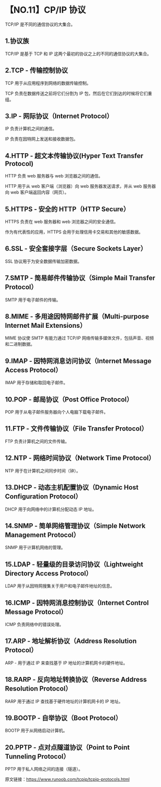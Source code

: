 # 【NO.11】CP/IP 协议

TCP/IP 是不同的通信协议的大集合。

## 1.协议族

TCP/IP 是基于 TCP 和 IP 这两个最初的协议之上的不同的通信协议的大集合。

## 2.TCP - 传输控制协议

TCP 用于从应用程序到网络的数据传输控制。

TCP 负责在数据传送之前将它们分割为 IP 包，然后在它们到达的时候将它们重组。

## 3.IP - 网际协议（Internet Protocol）

IP 负责计算机之间的通信。

IP 负责在因特网上发送和接收数据包。

## 4.HTTP - 超文本传输协议(Hyper Text Transfer Protocol)

HTTP 负责 web 服务器与 web 浏览器之间的通信。

HTTP 用于从 web 客户端（浏览器）向 web 服务器发送请求，并从 web 服务器向 web 客户端返回内容（网页）。

## 5.HTTPS - 安全的 HTTP（HTTP Secure）

HTTPS 负责在 web 服务器和 web 浏览器之间的安全通信。

作为有代表性的应用，HTTPS 会用于处理信用卡交易和其他的敏感数据。

## 6.SSL - 安全套接字层（Secure Sockets Layer）

SSL 协议用于为安全数据传输加密数据。

## 7.SMTP - 简易邮件传输协议（Simple Mail Transfer Protocol）

SMTP 用于电子邮件的传输。

## 8.MIME - 多用途因特网邮件扩展（Multi-purpose Internet Mail Extensions）

MIME 协议使 SMTP 有能力通过 TCP/IP 网络传输多媒体文件，包括声音、视频和二进制数据。

## 9.IMAP - 因特网消息访问协议（Internet Message Access Protocol）

IMAP 用于存储和取回电子邮件。

## 10.POP - 邮局协议（Post Office Protocol）

POP 用于从电子邮件服务器向个人电脑下载电子邮件。

## 11.FTP - 文件传输协议（File Transfer Protocol）

FTP 负责计算机之间的文件传输。

## 12.NTP - 网络时间协议（Network Time Protocol）

NTP 用于在计算机之间同步时间（钟）。

## 13.DHCP - 动态主机配置协议（Dynamic Host Configuration Protocol）

DHCP 用于向网络中的计算机分配动态 IP 地址。

## 14.SNMP - 简单网络管理协议（Simple Network Management Protocol）

SNMP 用于计算机网络的管理。

## 15.LDAP - 轻量级的目录访问协议（Lightweight Directory Access Protocol）

LDAP 用于从因特网搜集关于用户和电子邮件地址的信息。

## 16.ICMP - 因特网消息控制协议（Internet Control Message Protocol）

ICMP 负责网络中的错误处理。

## 17.ARP - 地址解析协议（Address Resolution Protocol）

ARP - 用于通过 IP 来查找基于 IP 地址的计算机网卡的硬件地址。

## 18.RARP - 反向地址转换协议（Reverse Address Resolution Protocol）

RARP 用于通过 IP 查找基于硬件地址的计算机网卡的 IP 地址。

## 19.BOOTP - 自举协议（Boot Protocol）

BOOTP 用于从网络启动计算机。

## 20.PPTP - 点对点隧道协议（Point to Point Tunneling Protocol）

PPTP 用于私人网络之间的连接（隧道）。

原文链接：https://www.runoob.com/tcpip/tcpip-protocols.html